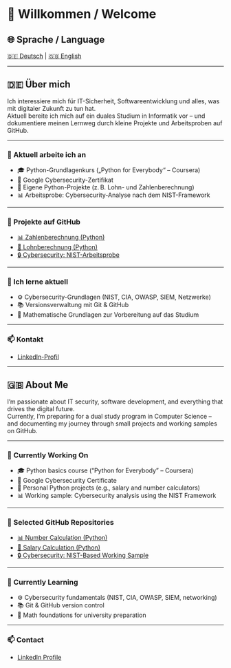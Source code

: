 # 👋 Willkommen / Welcome

## 🌐 Sprache / Language
[🇩🇪 Deutsch](#-über-mich) | [🇬🇧 English](#-about-me)

---

## 🇩🇪 Über mich

Ich interessiere mich für IT-Sicherheit, Softwareentwicklung und alles, was mit digitaler Zukunft zu tun hat.  
Aktuell bereite ich mich auf ein duales Studium in Informatik vor – und dokumentiere meinen Lernweg durch kleine Projekte und Arbeitsproben auf GitHub.

---

### 🔧 Aktuell arbeite ich an

- 🎓 Python-Grundlagenkurs („Python for Everybody“ – Coursera)
- 🔐 Google Cybersecurity-Zertifikat
- 🧮 Eigene Python-Projekte (z. B. Lohn- und Zahlenberechnung)
- 📊 Arbeitsprobe: Cybersecurity-Analyse nach dem NIST-Framework

---

### 📁 Projekte auf GitHub

- [📊 Zahlenberechnung (Python)](https://github.com/mauricezilian/zahlenberechnung)
- [💼 Lohnberechnung (Python)](https://github.com/mauricezilian/lohnberechnung)
- [🔒 Cybersecurity: NIST-Arbeitsprobe](https://github.com/mauricezilian/Arbeitsprobe_Cybersecurity_NIST)

---

### 🌱 Ich lerne aktuell

- ⚙️ Cybersecurity-Grundlagen (NIST, CIA, OWASP, SIEM, Netzwerke)
- 📚 Versionsverwaltung mit Git & GitHub
- 📐 Mathematische Grundlagen zur Vorbereitung auf das Studium

---

### 📫 Kontakt

- [LinkedIn-Profil](https://linkedin.com/in/mauricezilian)

---

## 🇬🇧 About Me

I’m passionate about IT security, software development, and everything that drives the digital future.  
Currently, I’m preparing for a dual study program in Computer Science – and documenting my journey through small projects and working samples on GitHub.

---

### 🔧 Currently Working On

- 🎓 Python basics course (“Python for Everybody” – Coursera)
- 🔐 Google Cybersecurity Certificate
- 🧮 Personal Python projects (e.g., salary and number calculators)
- 📊 Working sample: Cybersecurity analysis using the NIST Framework

---

### 📁 Selected GitHub Repositories

- [📊 Number Calculation (Python)](https://github.com/mauricezilian/zahlenberechnung)
- [💼 Salary Calculation (Python)](https://github.com/mauricezilian/lohnberechnung)
- [🔒 Cybersecurity: NIST-Based Working Sample](https://github.com/mauricezilian/Arbeitsprobe_Cybersecurity_NIST)

---

### 🌱 Currently Learning

- ⚙️ Cybersecurity fundamentals (NIST, CIA, OWASP, SIEM, networking)
- 📚 Git & GitHub version control
- 📐 Math foundations for university preparation

---

### 📫 Contact

- [LinkedIn Profile](https://linkedin.com/in/mauricezilian)

